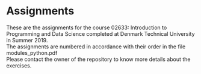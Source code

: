 # Assignments  <br>
These are the assignments for the course 02633: Introduction to Programming and Data Science completed at Denmark Technical University in Summer 2019.<br>
The assignments are numbered in accordance with their order in the file modules_python.pdf <br>
Please contact the owner of the repository to know more details about the exercises.